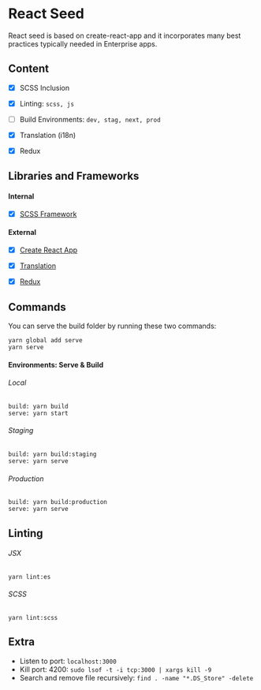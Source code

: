 # React Seed
React seed is based on create-react-app and it incorporates many best practices typically needed in Enterprise apps.


## Content
- [X] SCSS Inclusion
- [X] Linting: `scss, js`
- [ ] Build Environments: `dev, stag, next, prod`
- [X] Translation (i18n)
- [X] Redux


## Libraries and Frameworks
#### Internal
- [X] [SCSS Framework](https://github.com/imransilvake/SCSS-Framework)

#### External 
- [X] [Create React App](https://github.com/facebook/create-react-app)
- [X] [Translation](https://github.com/i18next/react-i18next)
- [X] [Redux](https://redux.js.org/)


## Commands
You can serve the build folder by running these two commands:
```
yarn global add serve
yarn serve
```

#### Environments: Serve & Build
###### Local
```
build: yarn build
serve: yarn start
```

###### Staging
```
build: yarn build:staging
serve: yarn serve
```

###### Production
```
build: yarn build:production
serve: yarn serve
```


## Linting
###### JSX
```
yarn lint:es
```

###### SCSS
```
yarn lint:scss
```


## Extra
- Listen to port: `localhost:3000`
- Kill port: 4200: `sudo lsof -t -i tcp:3000 | xargs kill -9`
- Search and remove file recursively: `find . -name "*.DS_Store" -delete`
